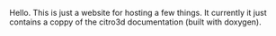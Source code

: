 Hello.
This is just a website for hosting a few things.
It currently it just contains a coppy of the citro3d documentation (built with doxygen).

